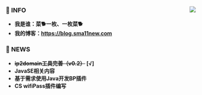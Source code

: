 ### 🎈 INFO            <img align="right" src="https://github-readme-stats.vercel.app/api?username=Sma11New&show_icons=true&theme=radical">
  * **我是谁：菜🐕一枚、一枚菜🐕**   
  * **我的博客：https://blog.sma11new.com**

### 🎈 NEWS
  * **~~ip2domain工具完善（v0.2）~~ [√]**
  * **JavaSE相关内容**
  * **基于需求使用Java开发BP插件**
  * **CS wifiPass插件编写**


